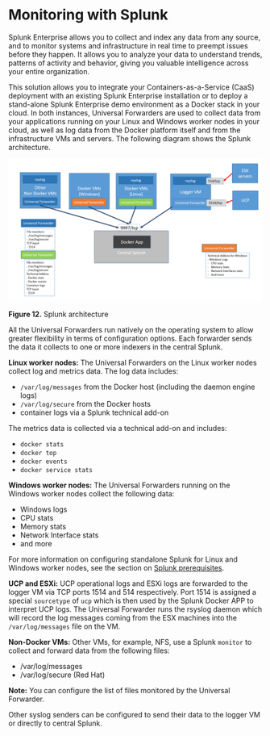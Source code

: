 # Monitoring with Splunk

Splunk Enterprise allows you to collect and index any data from any source, and to monitor systems and infrastructure in real time to preempt issues before they happen. It allows you to analyze your data to understand trends, patterns of activity and behavior, giving you valuable intelligence across your entire organization.

This solution allows you to integrate your Containers-as-a-Service (CaaS) deployment with an existing Splunk Enterprise installation or to deploy a stand-alone Splunk Enterprise demo environment as a Docker stack in your cloud. In both instances, Universal Forwarders are used to collect data from your applications running on your Linux and Windows worker nodes in your cloud, as well as log data from the Docker platform itself and from the infrastructure VMs and servers. The following diagram shows the Splunk architecture.

 ![ "Splunk architecture"][media-splunk-architecture-png] 

**Figure 12.** Splunk architecture

All the Universal Forwarders run natively on the operating system to allow greater flexibility in terms of configuration options. Each forwarder sends the data it collects to one or more indexers in the central Splunk.

**Linux worker nodes:** The Universal Forwarders on the Linux worker nodes collect log and metrics data. The log data includes:

-   `/var/log/messages` from the Docker host (including the daemon engine logs)
-   `/var/log/secure` from the Docker hosts
-   container logs via a Splunk technical add-on

The metrics data is collected via a technical add-on and includes:

-   `docker stats`
-   `docker top`
-   `docker events`
-   `docker service stats`

**Windows worker nodes:** The Universal Forwarders running on the Windows worker nodes collect the following data:

-   Windows logs
-   CPU stats
-   Memory stats
-   Network Interface stats
-   and more

For more information on configuring standalone Splunk for Linux and Windows worker nodes, see the section on [Splunk prerequisites](#).

**UCP and ESXi:** UCP operational logs and ESXi logs are forwarded to the logger VM via TCP ports 1514 and 514 respectively. Port 1514 is assigned a special `sourcetype` of `ucp` which is then used by the Splunk Docker APP to interpret UCP logs. The Universal Forwarder runs the rsyslog daemon which will record the log messages coming from the ESX machines into the `/var/log/messages` file on the VM.

**Non-Docker VMs:** Other VMs, for example, NFS, use a Splunk `monitor` to collect and forward data from the following files:

-   /var/log/messages
-   /var/log/secure (Red Hat)

**Note:** You can configure the list of files monitored by the Universal Forwarder.

Other syslog senders can be configured to send their data to the logger VM or directly to central Splunk.


[media-splunk-architecture-png]:<../media/splunk-architecture.png> "Figure 12. Splunk architecture"


